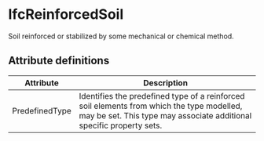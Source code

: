 IfcReinforcedSoil
=================
Soil reinforced or stabilized by some mechanical or chemical method.


Attribute definitions
---------------------
| Attribute      | Description                                                                                                                                                       |
|----------------|-------------------------------------------------------------------------------------------------------------------------------------------------------------------|
| PredefinedType | Identifies the predefined type of a reinforced soil elements from which the type modelled, may be set. This type may associate additional specific property sets. |

